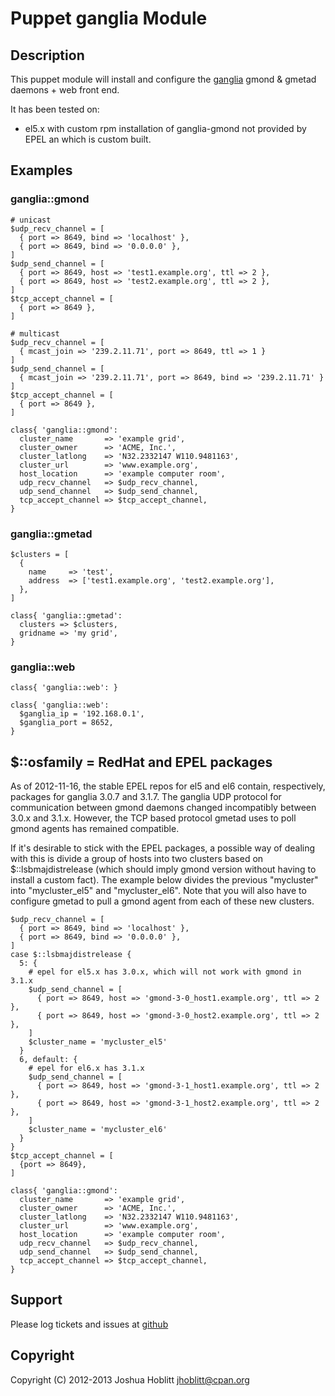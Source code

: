 Puppet ganglia Module
=====================

Description
-----------

This puppet module will install and configure the
[ganglia](http://ganglia.sourceforge.net/) gmond & gmetad daemons + web front
end. 

It has been tested on:

 - el5.x with custom rpm installation of ganglia-gmond not provided by EPEL an which is custom built.

Examples
--------

### ganglia::gmond

    # unicast
    $udp_recv_channel = [
      { port => 8649, bind => 'localhost' },
      { port => 8649, bind => '0.0.0.0' },
    ]
    $udp_send_channel = [
      { port => 8649, host => 'test1.example.org', ttl => 2 },
      { port => 8649, host => 'test2.example.org', ttl => 2 },
    ]
    $tcp_accept_channel = [
      { port => 8649 },
    ]

    # multicast
    $udp_recv_channel = [
      { mcast_join => '239.2.11.71', port => 8649, ttl => 1 } 
    ]
    $udp_send_channel = [
      { mcast_join => '239.2.11.71', port => 8649, bind => '239.2.11.71' } 
    ]
    $tcp_accept_channel = [
      { port => 8649 },
    ]

    class{ 'ganglia::gmond':
      cluster_name       => 'example grid',
      cluster_owner      => 'ACME, Inc.',
      cluster_latlong    => 'N32.2332147 W110.9481163',
      cluster_url        => 'www.example.org',
      host_location      => 'example computer room',
      udp_recv_channel   => $udp_recv_channel,
      udp_send_channel   => $udp_send_channel,
      tcp_accept_channel => $tcp_accept_channel,
    }

### ganglia::gmetad

    $clusters = [
      { 
        name     => 'test', 
        address  => ['test1.example.org', 'test2.example.org'],
      },
    ]

    class{ 'ganglia::gmetad':
      clusters => $clusters,   
      gridname => 'my grid',   
    }

### ganglia::web

    class{ 'ganglia::web': }

    class{ 'ganglia::web':
      $ganglia_ip = '192.168.0.1',
      $ganglia_port = 8652,
    }

$::osfamily = RedHat and EPEL packages
--------------------------------------

As of 2012-11-16, the stable EPEL repos for el5 and el6 contain, respectively,
packages for ganglia 3.0.7 and 3.1.7.  The ganglia UDP protocol for
communication between gmond daemons changed incompatibly between 3.0.x and
3.1.x.  However, the TCP based protocol gmetad uses to poll gmond agents has
remained compatible.

If it's desirable to stick with the EPEL packages, a possible way of dealing
with this is divide a group of hosts into two clusters based on
$::lsbmajdistrelease (which should imply gmond version without having to
install a custom fact).  The example below divides the previous "mycluster"
into "mycluster_el5" and "mycluster_el6".  Note that you will also have to
configure gmetad to pull a gmond agent from each of these new clusters.

    $udp_recv_channel = [
      { port => 8649, bind => 'localhost' },
      { port => 8649, bind => '0.0.0.0' },
    ]
    case $::lsbmajdistrelease {
      5: {
        # epel for el5.x has 3.0.x, which will not work with gmond in 3.1.x
        $udp_send_channel = [
          { port => 8649, host => 'gmond-3-0_host1.example.org', ttl => 2 },
          { port => 8649, host => 'gmond-3-0_host2.example.org', ttl => 2 },
        ]
        $cluster_name = 'mycluster_el5'
      }
      6, default: {
        # epel for el6.x has 3.1.x
        $udp_send_channel = [
          { port => 8649, host => 'gmond-3-1_host1.example.org', ttl => 2 },
          { port => 8649, host => 'gmond-3-1_host2.example.org', ttl => 2 },
        ]
        $cluster_name = 'mycluster_el6'
      }
    }
    $tcp_accept_channel = [
      {port => 8649},
    ]

    class{ 'ganglia::gmond':
      cluster_name       => 'example grid',
      cluster_owner      => 'ACME, Inc.',
      cluster_latlong    => 'N32.2332147 W110.9481163',
      cluster_url        => 'www.example.org',
      host_location      => 'example computer room',
      udp_recv_channel   => $udp_recv_channel,
      udp_send_channel   => $udp_send_channel,
      tcp_accept_channel => $tcp_accept_channel,
    }


Support
-------

Please log tickets and issues at [github](https://github.com/jhoblitt/puppet-ganglia/issues)

Copyright
---------

Copyright (C) 2012-2013 Joshua Hoblitt <jhoblitt@cpan.org>

